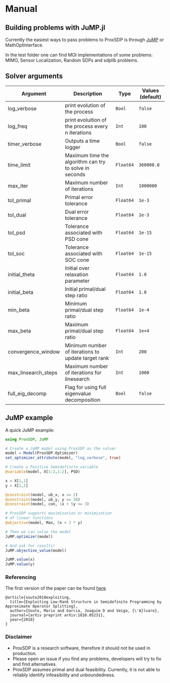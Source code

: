 # Manual

## Building problems with JuMP.jl

Currently the easiest ways to pass problems to ProxSDP is through [JuMP](https://github.com/JuliaOpt/JuMP.jl) or MathOptInterface.

In the test folder one can find MOI implementations of some problems: MIMO, Sensor Localization, Random SDPs and sdplib problems.

## Solver arguments

Argument | Description | Type | Values (default)
--- | --- | --- |  ---
log_verbose | print evolution of the process | `Bool` |  `false`
log_freq | print evoluition of the process every n iterations | `Int` |  `100`
timer_verbose | Outputs a time logger | `Bool` |  `false`
time_limit | Maximum time the algorithm can try to solve in seconds | `Float64` |  `360000.0`
max_iter | Maximum number of iterations | `Int` |  `1000000`
tol_primal | Primal error tolerance | `Float64` |  `1e-3`
tol_dual | Dual error tolerance | `Float64` |  `1e-3`
tol_psd | Tolerance associated with PSD cone | `Float64` |  `1e-15`
tol_soc | Tolerance associated with SOC cone | `Float64` |  `1e-15`
initial_theta | Initial over relaxation parameter | `Float64` |  `1.0`
initial_beta | Initial primal/dual step ratio | `Float64` |  `1.0`
min_beta | Minimum primal/dual step ratio | `Float64` |  `1e-4`
max_beta | Maximum primal/dual step ratio | `Float64` |  `1e+4`
convergence_window | Minimum number of iterations to update target rank | `Int` |  `200`
max\_linsearch\_steps | Maximum number of iterations for linesearch | `Int` |  `1000`
full\_eig\_decomp | Flag for using full eigenvalue decomposition | `Bool` |  `false`

## JuMP example

A quick JuMP example:

```julia
using ProxSDP, JuMP

# Create a JuMP model using ProxSDP as the solver
model = Model(ProxSDP.Optimizer)
set_optimizer_attribute(model, "log_verbose", true)

# Create a Positive Semidefinite variable
@variable(model, X[1:2,1:2], PSD)

x = X[1,1]
y = X[2,2]

@constraint(model, ub_x, x <= 2)
@constraint(model, ub_y, y <= 30)
@constraint(model, con, 1x + 5y <= 3)

# ProxSDP supports maximization or minimization
# of linear functions
@objective(model, Max, 5x + 3 * y)

# Then we can solve the model
JuMP.optimize!(model)

# And ask for results!
JuMP.objective_value(model)

JuMP.value(x)
JuMP.value(y)
```

### Referencing

The first version of the paper can be found [here](https://arxiv.org/abs/1810.05231).

```
@article{souto2018exploiting,
  title={Exploiting Low-Rank Structure in Semidefinite Programming by Approximate Operator Splitting},
  author={Souto, Mario and Garcia, Joaquim D and Veiga, {\'A}lvaro},
  journal={arXiv preprint arXiv:1810.05231},
  year={2018}
}
```

### Disclaimer

* ProxSDP is a research software, therefore it should not be used in production.
* Please open an issue if you find any problems, developers will try to fix and find alternatives.
* ProxSDP assumes primal and dual feasibility. Currently, it is not able to reliably identify infeasibility and unboundedness.